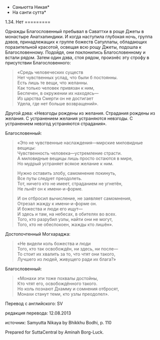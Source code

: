 * Саньютта Никая*
* На санти сутта*

1\.34\. Нет
\=\=\=\=\=\=\=\=\=

Однажды Благословенный пребывал в Саваттхи в роще Джеты в монастыре Анатхапиндики\. И когда наступила глубокая ночь, группа дэвов, принадлежащих к группе божеств Сатуллапы, обладающих поразительной красотой, освещая всю рощу Джеты, подошла к Благословенному\. Подойдя, они поклонились Благословенному и встали рядом\. Затем один дэва, стоя рядом, произнёс эту строфу в присутствии Благословенного:

> «Средь человеческих существ  
> Нет чувственных услад, что были б постоянны\.  
> Есть лишь те вещи, что желанны\.  
> Как только человек привязан к ним,  
> Беспечен, в окружении их находясь—  
> Из царства Смерти он не достигает  
> Удела, где нет больше возвращений»\.

Другой дэва: «Невзгоды рождены из желания\. Страдания рождены из желания\. С устранением желания устраняются невзгоды\. С устранением невзгод устраняются страдания»\.

Благословенный:

> «Это не чувственные наслаждения—мирские миловидные вещицы:  
> Чувственность человека—устремление страсти\.  
> А миловидные вещицы лишь просто остаются в мире,  
> Но мудрый устраняет всякое желание к ним\.  
>   
> Нужно оставить злобу, самомнение покинуть,  
> Все путы следует преодолеть\.  
> Тот, ничего кто не имеет, страданием не угнетён,  
> Не льнёт он к имени\-и\-форме\.  
>   
> И он отбросил вычисление, не заявляет самомнения,  
> Отрезал жажду к имени\-и\-форме он\.  
> И божества и люди его ищут—  
> И здесь и там, на небесах, в обителях во всех\.  
> Того, кто разрубил узлы, найти они не могут,  
> Того, кто не обеспокоен, жажды кто лишён»\.

Достопочтенный Могхараджа:

> «Не видели коль божества и люди  
> Того, кто так освобождён, ни здесь, ни после—  
> То стоит их хвалить за то, что чтят они такого,  
> Лучшего из людей, живущего ради их блага?»

Благословенный:

> «Монахи эти тоже похвалы достойны,  
> Кто чтят его, освобождённого такого\.  
> Но коль познают Дхамму и сомнения отбросят,  
> Монахи станут теми, кто узлы преодолел»\.

Перевод с английского: SV

редакция перевода: 12\.08\.2013

источник: Samyutta Nikaya by Bhikkhu Bodhi, p\. 110

Prepared for SuttaCentral by Aminah Borg\-Luck\.